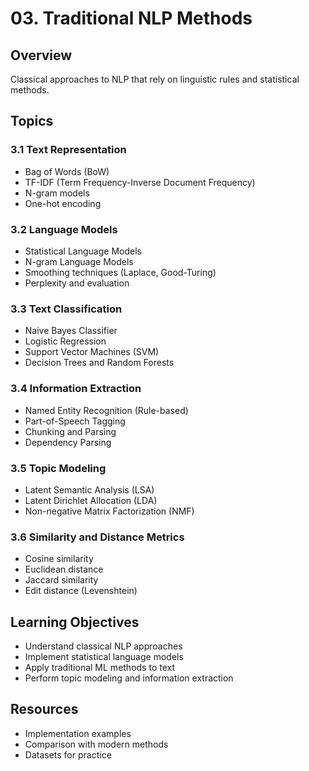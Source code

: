 # 03. Traditional NLP Methods

## Overview
Classical approaches to NLP that rely on linguistic rules and statistical methods.

## Topics

### 3.1 Text Representation
- Bag of Words (BoW)
- TF-IDF (Term Frequency-Inverse Document Frequency)
- N-gram models
- One-hot encoding

### 3.2 Language Models
- Statistical Language Models
- N-gram Language Models
- Smoothing techniques (Laplace, Good-Turing)
- Perplexity and evaluation

### 3.3 Text Classification
- Naive Bayes Classifier
- Logistic Regression
- Support Vector Machines (SVM)
- Decision Trees and Random Forests

### 3.4 Information Extraction
- Named Entity Recognition (Rule-based)
- Part-of-Speech Tagging
- Chunking and Parsing
- Dependency Parsing

### 3.5 Topic Modeling
- Latent Semantic Analysis (LSA)
- Latent Dirichlet Allocation (LDA)
- Non-negative Matrix Factorization (NMF)

### 3.6 Similarity and Distance Metrics
- Cosine similarity
- Euclidean distance
- Jaccard similarity
- Edit distance (Levenshtein)

## Learning Objectives
- Understand classical NLP approaches
- Implement statistical language models
- Apply traditional ML methods to text
- Perform topic modeling and information extraction

## Resources
- Implementation examples
- Comparison with modern methods
- Datasets for practice
